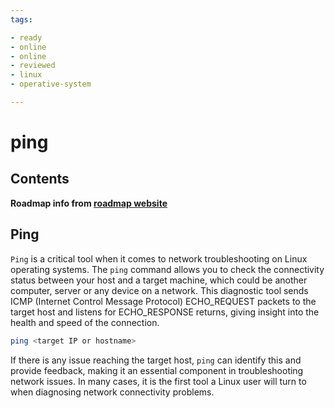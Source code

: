 ```yaml
---
tags:

- ready
- online
- online
- reviewed
- linux
- operative-system

---
```


# ping

## Contents

__Roadmap info from [roadmap website](https://roadmap.sh/linux/troubleshooting/ping)__

## Ping

`Ping` is a critical tool when it comes to network troubleshooting on Linux operating systems. The `ping` command allows you to check the connectivity status between your host and a target machine, which could be another computer, server or any device on a network. This diagnostic tool sends ICMP (Internet Control Message Protocol) ECHO\_REQUEST packets to the target host and listens for ECHO\_RESPONSE returns, giving insight into the health and speed of the connection.

```bash
ping <target IP or hostname>

```

If there is any issue reaching the target host, `ping` can identify this and provide feedback, making it an essential component in troubleshooting network issues. In many cases, it is the first tool a Linux user will turn to when diagnosing network connectivity problems.
